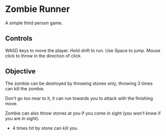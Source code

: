 
# Zombie Runner

A simple third person game.



## Controls

WASD keys to move the player.
Hold shift to run.
Use Space to jump.
Mouse click to throw in the direction of click.
## Objective

The zombie can be destroyed by throwing stones only, throwing 3 times can kill the zombie.

Don't go too near to it, it can run towards you to attack with the finishing move.

Zombie can also throw stones at you if you come in sight (you won't know if you are in sight).
- 4 times hit by stone can kill you.


